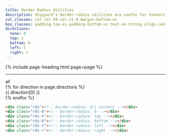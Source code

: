 ```yaml
---
title: Border Radius Utilities
description: Shipyard's border-radius utilities are useful for connecting rounded items together as needed.
col_classes: col col-50 col-x1-0 margin-bottom-xs
box_classes: padding-top-xs padding-bottom-xs text-sm strong align-center bg-gray-light gray-dark
directions:
  none: 0
  top: t
  bottom: b
  left: l
  right: r
---
```


{% include page-heading.html page=page %}

---

<div class="col-container">
  <div class="{{ page.col_classes }}">
    <div class="{{ page.box_classes }} rds" tooltip=".rds">
      all
    </div>
  </div>
  {% for direction in page.directions %}
    <div class="{{ page.col_classes }}">
      <div class="{{ page.box_classes }} box-secondary rds-{{ direction[1] }}" tooltip=".rds-{{ direction[1] }}">
        {{ direction[0] }}
      </div>
    </div>
  {% endfor %}
</div>

```html
<div class="rds"><!-- border-radius: all corners --></div>
<div class="rds-0"><!-- border-radius: 0 --></div>
<div class="rds-t"><!-- border-radius: top --></div>
<div class="rds-b"><!-- border-radius: bottom --></div>
<div class="rds-l"><!-- border-radius: left --></div>
<div class="rds-r"><!-- border-radius: right --></div>
```
